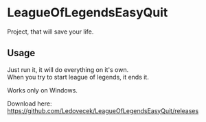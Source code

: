 # LeagueOfLegendsEasyQuit

Project, that will save your life. 

## Usage

Just run it, it will do everything on it's own.<br>
When you try to start league of legends, it ends it.

Works only on Windows.



Download here: https://github.com/Ledovecek/LeagueOfLegendsEasyQuit/releases
